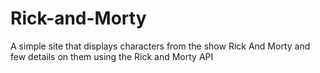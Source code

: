# Rick-and-Morty
A simple site that displays characters from the show Rick And Morty and few details on them using the Rick and Morty API
